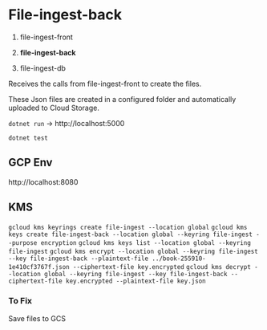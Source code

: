 # File-ingest-back

1. file-ingest-front

2. **file-ingest-back**

3. file-ingest-db

Receives the calls from file-ingest-front to create the files.

These Json files are created in a configured folder and automatically uploaded to Cloud Storage.

`dotnet run` -> http://localhost:5000


`dotnet test`

## GCP Env

http://localhost:8080

## KMS

`gcloud kms keyrings create file-ingest --location global`
`gcloud kms keys create file-ingest-back --location global --keyring file-ingest --purpose encryption`
`gcloud kms keys list --location global --keyring file-ingest`
`gcloud kms encrypt --location global --keyring file-ingest --key file-ingest-back --plaintext-file ../book-255910-1e410cf3767f.json --ciphertext-file key.encrypted`
`gcloud kms decrypt --location global --keyring file-ingest --key file-ingest-back --ciphertext-file key.encrypted --plaintext-file key.json`


### To Fix

Save files to GCS